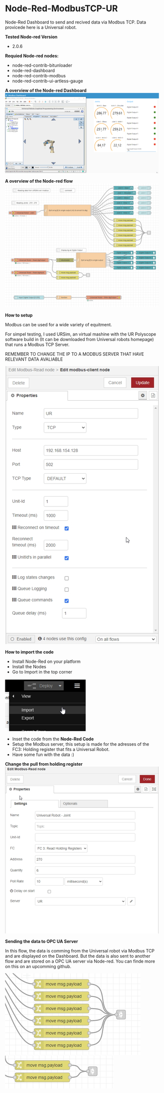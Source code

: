 # Node-Red-ModbusTCP-UR
 Node-Red Dashboard to send and recived data via Modbus TCP. Data provicede here is a Universal robot.


**Tested Node-red Version**
- 2.0.6

**Requied Node-red nodes:**
- node-red-contrib-bitunloader
- node-red-dashboard
- node-red-contrib-modbus
- node-red-contrib-ui-artless-gauge

**A overview of the Node-red Dashboard**
![Dashboard overview](https://github.com/glinvad/Node-Red-ModbusTCP-UR/blob/main/Pictures/OverviewDashboard.gif)

**A overview of the Node-red flow**
![Flow overview](https://github.com/glinvad/Node-Red-ModbusTCP-UR/blob/main/Pictures/OverviewFlow.jpg)

**How to setup**

Modbus can be used for a wide variety of equitment.

For simpel testing, I used URSim, an virtual mashine with the UR Polyscope software build in (It can be downloaded from Universal robots homepage) that runs a Modbus TCP Server.

REMEMBER TO CHANGE THE IP TO A MODBUS SERVER THAT HAVE RELEVANT DATA AVALIABLE

![Modbus server](https://github.com/glinvad/Node-Red-ModbusTCP-UR/blob/main/Pictures/ModbusTCPserver.jpg)

**How to import the code**
- Install Node-Red on your platform
- Install the Nodes
- Go to Import in the top corner 

![Import Node-red](https://github.com/glinvad/Node-Red-ModbusTCP-UR/blob/main/Pictures/NodeRedImport.jpg)
- Inset the code from the **Node-Red Code**
- Setup the Modbus server, this setup is made for the adresses of the FC3: Holding register that fits a Universal Robot.
- Have some fun with the data :)

**Change the pull from holding register**
![FC3 holding register](https://github.com/glinvad/Node-Red-ModbusTCP-UR/blob/main/Pictures/SettingUpGetHOLDING.jpg)

**Sending the data to OPC UA Server**

In this flow, the data is comming from the Universal robot via Modbus TCP and are displayed on the Dashboard. But the data is also sent to another flow and are stored on a OPC UA server via Node-red. You can finde more on this on an upcomming github.

![Sending data to another flow](https://github.com/glinvad/Node-Red-ModbusTCP-UR/blob/main/Pictures/SendingDataToOPCUAflow.jpg)
![Sending data to another flow](https://github.com/glinvad/Node-Red-ModbusTCP-UR/blob/main/Pictures/SendingDataToOPCUAflow2.jpg)


